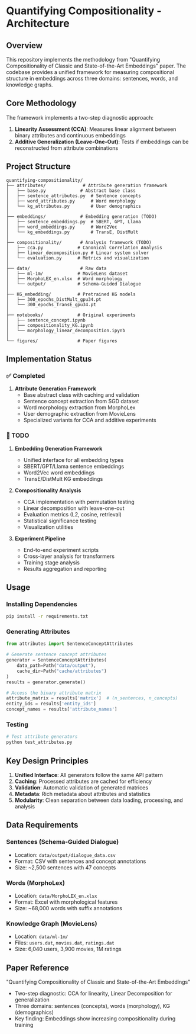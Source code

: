 # Quantifying Compositionality - Architecture

## Overview

This repository implements the methodology from "Quantifying Compositionality of Classic and State-of-the-Art Embeddings" paper. The codebase provides a unified framework for measuring compositional structure in embeddings across three domains: sentences, words, and knowledge graphs.

## Core Methodology

The framework implements a two-step diagnostic approach:

1. **Linearity Assessment (CCA)**: Measures linear alignment between binary attributes and continuous embeddings
2. **Additive Generalization (Leave-One-Out)**: Tests if embeddings can be reconstructed from attribute combinations

## Project Structure

```
quantifying-compositionality/
├── attributes/              # Attribute generation framework
│   ├── base.py             # Abstract base class
│   ├── sentence_attributes.py  # Sentence concepts
│   ├── word_attributes.py      # Word morphology
│   └── kg_attributes.py        # User demographics
│
├── embeddings/             # Embedding generation (TODO)
│   ├── sentence_embeddings.py  # SBERT, GPT, Llama
│   ├── word_embeddings.py      # Word2Vec
│   └── kg_embeddings.py        # TransE, DistMult
│
├── compositionality/       # Analysis framework (TODO)
│   ├── cca.py             # Canonical Correlation Analysis
│   ├── linear_decomposition.py # Linear system solver
│   └── evaluation.py      # Metrics and visualization
│
├── data/                   # Raw data
│   ├── ml-1m/             # MovieLens dataset
│   ├── MorphoLEX_en.xlsx  # Word morphology
│   └── output/            # Schema-Guided Dialogue
│
├── KG_embedding/          # Pretrained KG models
│   ├── 300_epochs_DistMult_gpu34.pt
│   └── 300_epochs_TransE_gpu34.pt
│
├── notebooks/             # Original experiments
│   ├── sentence_concept.ipynb
│   ├── compositionality_KG.ipynb
│   └── morphology_linear_decomposition.ipynb
│
└── figures/               # Paper figures
```

## Implementation Status

### ✅ Completed

1. **Attribute Generation Framework**
   - Base abstract class with caching and validation
   - Sentence concept extraction from SGD dataset
   - Word morphology extraction from MorphoLex
   - User demographic extraction from MovieLens
   - Specialized variants for CCA and additive experiments

### 🚧 TODO

1. **Embedding Generation Framework**
   - Unified interface for all embedding types
   - SBERT/GPT/Llama sentence embeddings
   - Word2Vec word embeddings
   - TransE/DistMult KG embeddings

2. **Compositionality Analysis**
   - CCA implementation with permutation testing
   - Linear decomposition with leave-one-out
   - Evaluation metrics (L2, cosine, retrieval)
   - Statistical significance testing
   - Visualization utilities

3. **Experiment Pipeline**
   - End-to-end experiment scripts
   - Cross-layer analysis for transformers
   - Training stage analysis
   - Results aggregation and reporting

## Usage

### Installing Dependencies

```bash
pip install -r requirements.txt
```

### Generating Attributes

```python
from attributes import SentenceConceptAttributes

# Generate sentence concept attributes
generator = SentenceConceptAttributes(
    data_path=Path("data/output"),
    cache_dir=Path("cache/attributes")
)
results = generator.generate()

# Access the binary attribute matrix
attribute_matrix = results['matrix']  # (n_sentences, n_concepts)
entity_ids = results['entity_ids']
concept_names = results['attribute_names']
```

### Testing

```bash
# Test attribute generators
python test_attributes.py
```

## Key Design Principles

1. **Unified Interface**: All generators follow the same API pattern
2. **Caching**: Processed attributes are cached for efficiency
3. **Validation**: Automatic validation of generated matrices
4. **Metadata**: Rich metadata about attributes and statistics
5. **Modularity**: Clean separation between data loading, processing, and analysis

## Data Requirements

### Sentences (Schema-Guided Dialogue)
- Location: `data/output/dialogue_data.csv`
- Format: CSV with sentences and concept annotations
- Size: ~2,500 sentences with 47 concepts

### Words (MorphoLex)
- Location: `data/MorphoLEX_en.xlsx`
- Format: Excel with morphological features
- Size: ~68,000 words with suffix annotations

### Knowledge Graph (MovieLens)
- Location: `data/ml-1m/`
- Files: `users.dat`, `movies.dat`, `ratings.dat`
- Size: 6,040 users, 3,900 movies, 1M ratings

## Paper Reference

"Quantifying Compositionality of Classic and State-of-the-Art Embeddings"
- Two-step diagnostic: CCA for linearity, Linear Decomposition for generalization
- Three domains: sentences (concepts), words (morphology), KG (demographics)
- Key finding: Embeddings show increasing compositionality during training